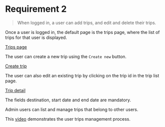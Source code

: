 # Requirement 2

> When logged in, a user can add trips, and edit and delete their trips.

Once a user is logged in, the default page is the trips page, where the list of trips for that user is displayed.

[Trips page](https://git.toptal.com/screening/david-espi/blob/master/frontend/docs/R2/trip_list.png)

The user can create a new trip using the `Create new` button.

[Create trip](https://git.toptal.com/screening/david-espi/blob/master/frontend/docs/R2/create_trip.png)

The user can also edit an existing trip by clicking on the trip id in the trip list page.

[Trip detail](https://git.toptal.com/screening/david-espi/blob/master/frontend/docs/R2/trip_detail.png)

The fields destination, start date and end date are mandatory.

Admin users can list and manage trips that belong to other users.

This [video](https://streamable.com/sjkrxr) demonstrates the user trips management process. 

